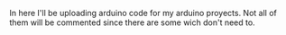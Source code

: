 In here I'll be uploading arduino code for my arduino proyects. Not all of them will be commented since there are some wich don't need to.